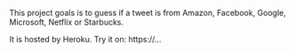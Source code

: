 This project goals is to guess if a tweet is from Amazon, Facebook, Google, Microsoft, Netflix or Starbucks.

It is hosted by Heroku. Try it on: https://...